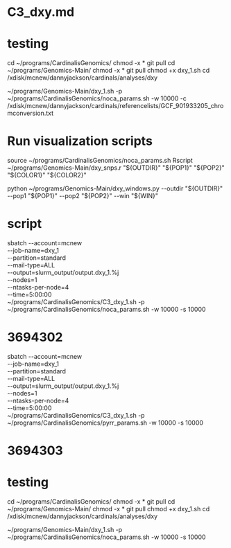 # C3_dxy.md
# testing

cd ~/programs/CardinalisGenomics/
chmod -x *
git pull
cd ~/programs/Genomics-Main/
chmod -x *
git pull
chmod +x dxy_1.sh
cd /xdisk/mcnew/dannyjackson/cardinals/analyses/dxy

~/programs/Genomics-Main/dxy_1.sh -p ~/programs/CardinalisGenomics/noca_params.sh -w 10000 -c /xdisk/mcnew/dannyjackson/cardinals/referencelists/GCF_901933205_chromconversion.txt

# Run visualization scripts
source ~/programs/CardinalisGenomics/noca_params.sh 
Rscript ~/programs/Genomics-Main/dxy_snps.r "${OUTDIR}" "${POP1}" "${POP2}" "${COLOR1}" "${COLOR2}"

python ~/programs/Genomics-Main/dxy_windows.py --outdir "${OUTDIR}" --pop1 "${POP1}" --pop2 "${POP2}" --win "${WIN}"


# script
sbatch --account=mcnew \
--job-name=dxy_1 \
--partition=standard \
--mail-type=ALL \
--output=slurm_output/output.dxy_1.%j \
--nodes=1 \
--ntasks-per-node=4 \
--time=5:00:00 \
~/programs/CardinalisGenomics/C3_dxy_1.sh -p ~/programs/CardinalisGenomics/noca_params.sh -w 10000 -s 10000
# 3694302

sbatch --account=mcnew \
--job-name=dxy_1 \
--partition=standard \
--mail-type=ALL \
--output=slurm_output/output.dxy_1.%j \
--nodes=1 \
--ntasks-per-node=4 \
--time=5:00:00 \
~/programs/CardinalisGenomics/C3_dxy_1.sh -p ~/programs/CardinalisGenomics/pyrr_params.sh -w 10000 -s 10000
# 3694303

# testing

cd ~/programs/CardinalisGenomics/
chmod -x *
git pull
cd ~/programs/Genomics-Main/
chmod -x *
git pull
chmod +x dxy_1.sh
cd /xdisk/mcnew/dannyjackson/cardinals/analyses/dxy

~/programs/Genomics-Main/dxy_1.sh -p ~/programs/CardinalisGenomics/noca_params.sh -w 10000 -s 10000

